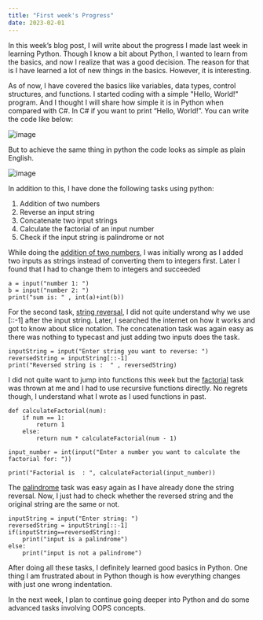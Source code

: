 ```yaml
---
title: "First week's Progress"
date: 2023-02-01
---
```


In this week’s blog post, I will write about the progress I made last week in learning Python. Though I know a bit about Python, I wanted to learn from the basics, and now I realize that was a good decision. The reason for that is I have learned a lot of new things in the basics. However, it is interesting.

As of now, I have covered the basics like variables, data types, control structures, and functions. I started coding with a simple "Hello, World!" program. And I thought I will share how simple it is in Python when compared with C#.
In C# if you want to print “Hello, World!”. You can write the code like below:

![image](https://user-images.githubusercontent.com/113061137/216233292-a5a149cf-799a-455b-a580-8ba37c725b06.png)

But to achieve the same thing in python the code looks as simple as plain English.

![image](https://user-images.githubusercontent.com/113061137/216228790-26207ffd-1517-4d53-889d-6954f95e2ced.png)

In addition to this, I have done the following tasks using python:

1.	Addition of two numbers
2.	Reverse an input string
3.	Concatenate two input strings
4.	Calculate the factorial of an input number
5.	Check if the input string is palindrome or not


While doing the <a href="https://github.com/AbhilashKotha/CSCI5300_LanguageLearning_Abhilash/blob/main/PythonFiles/week1/AdditionOfTwoNumbers.py">addition of two numbers</a>, I was initially wrong as I added two inputs as strings instead of converting them to integers first. Later I found that I had to change them to integers and succeeded
```
a = input("number 1: ")
b = input("number 2: ")
print("sum is: " , int(a)+int(b))
```
For the second task, <a href="https://github.com/AbhilashKotha/CSCI5300_LanguageLearning_Abhilash/blob/main/PythonFiles/week1/ReverseString.py">string reversal</a>, I did not quite understand why we use [::-1] after the input string. Later, I searched the internet on how it works and got to know about slice notation. The concatenation task was again easy as there was nothing to typecast and just adding two inputs does the task. 
```
inputString = input("Enter string you want to reverse: ")
reversedString = inputString[::-1]
print("Reversed string is :  " , reversedString)
```

I did not quite want to jump into functions this week but the <a href="https://github.com/AbhilashKotha/CSCI5300_LanguageLearning_Abhilash/blob/main/PythonFiles/week1/factorialOfNumber.py">factorial</a> task was thrown at me and I had to use recursive functions directly. No regrets though, I understand what I wrote as I used functions in past. 

```
def calculateFactorial(num):
    if num == 1:
        return 1
    else:
        return num * calculateFactorial(num - 1)

input_number = int(input("Enter a number you want to calculate the factorial for: "))

print("Factorial is  : ", calculateFactorial(input_number))
```

The <a href="https://github.com/AbhilashKotha/CSCI5300_LanguageLearning_Abhilash/blob/main/PythonFiles/week1/palindrome.py">palindrome</a> task was easy again as I have already done the string reversal. Now, I just had to check whether the reversed string and the original string are the same or not.

```
inputString = input("Enter string: ")
reversedString = inputString[::-1]
if(inputString==reversedString):
    print("input is a palindrome")
else:
    print("input is not a palindrome")
 ```

After doing all these tasks, I definitely learned good basics in Python. One thing I am frustrated about in Python though is how everything changes with just one wrong indentation. 

In the next week, I plan to continue going deeper into Python and do some advanced tasks involving OOPS concepts.
